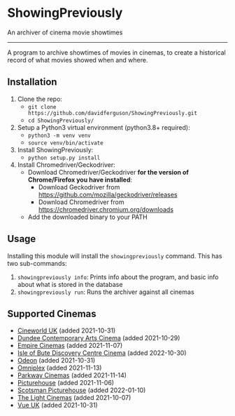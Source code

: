 # ShowingPreviously
An archiver of cinema movie showtimes

---

A program to archive showtimes of movies in cinemas, to create a historical record of what movies showed when and where.

## Installation
1. Clone the repo:
   * `git clone https://github.com/davidferguson/ShowingPreviously.git`
   * `cd ShowingPreviously/`
2. Setup a Python3 virtual environment (python3.8+ required):
   * `python3 -m venv venv`
   * `source venv/bin/activate`
3. Install ShowingPreviously:
   * `python setup.py install`
4. Install Chromedriver/Geckodriver:
   * Download Chromedriver/Geckodriver **for the version of Chrome/Firefox you have installed**:
      * Download Geckodriver from https://github.com/mozilla/geckodriver/releases
      * Download Chromedriver from https://chromedriver.chromium.org/downloads
   * Add the downloaded binary to your PATH

## Usage
Installing this module will install the `showingpreviously` command. This has two sub-commands:
1. `showingpreviously info`: Prints info about the program, and basic info about what is stored in the database
2. `showingpreviously run`: Runs the archiver against all cinemas

## Supported Cinemas
- [Cineworld UK](https://www.cineworld.co.uk/) (added 2021-10-31) 
- [Dundee Contemporary Arts Cinema](https://www.dca.org.uk/whats-on/films) (added 2021-10-29)
- [Empire Cinemas](https://www.empirecinemas.co.uk/) (added 2021-11-07)
- [Isle of Bute Discovery Centre Cinema](http://discoverycentrecinema.blogspot.com/) (added 2022-10-30)
- [Odeon](https://odeon.co.uk/) (added 2021-10-31)
- [Omniplex](https://www.omniplex.ie) (added 2021-11-13)
- [Parkway Cinemas](https://parkwaycinemas.co.uk) (added 2021-11-14)
- [Picturehouse](https://www.picturehouses.com/) (added 2021-11-06)
- [Scotsman Picturehouse](https://scotsmanpicturehouse.co.uk/) (added 2022-01-10)
- [The Light Cinemas](https://lightcinemas.co.uk/) (added 2021-10-07)
- [Vue UK](https://www.myvue.com/) (added 2021-10-31)
